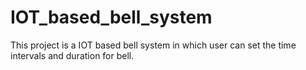 # IOT_based_bell_system
This project is a IOT based bell system in which user can set the time intervals and duration for bell.
